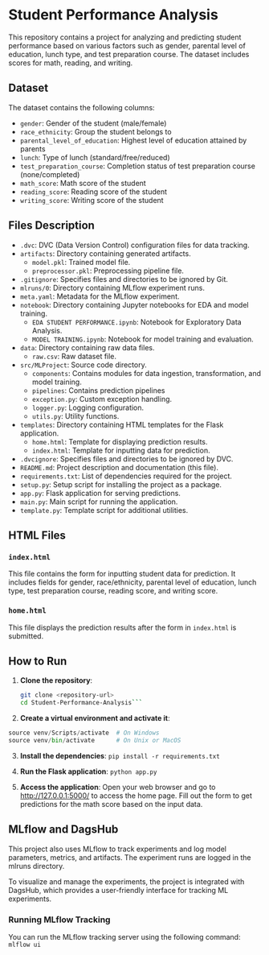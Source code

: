 # Student Performance Analysis

This repository contains a project for analyzing and predicting student performance based on various factors such as gender, parental level of education, lunch type, and test preparation course. The dataset includes scores for math, reading, and writing.

## Dataset

The dataset contains the following columns:
- `gender`: Gender of the student (male/female)
- `race_ethnicity`: Group the student belongs to
- `parental_level_of_education`: Highest level of education attained by parents
- `lunch`: Type of lunch (standard/free/reduced)
- `test_preparation_course`: Completion status of test preparation course (none/completed)
- `math_score`: Math score of the student
- `reading_score`: Reading score of the student
- `writing_score`: Writing score of the student

## Files Description

- `.dvc`: DVC (Data Version Control) configuration files for data tracking.
- `artifacts`: Directory containing generated artifacts.
  - `model.pkl`: Trained model file.
  - `preprocessor.pkl`: Preprocessing pipeline file.
- `.gitignore`: Specifies files and directories to be ignored by Git.
- `mlruns/0`: Directory containing MLflow experiment runs.
- `meta.yaml`: Metadata for the MLflow experiment.
- `notebook`: Directory containing Jupyter notebooks for EDA and model training.
  - `EDA STUDENT PERFORMANCE.ipynb`: Notebook for Exploratory Data Analysis.
  - `MODEL TRAINING.ipynb`: Notebook for model training and evaluation.
- `data`: Directory containing raw data files.
  - `raw.csv`: Raw dataset file.
- `src/MLProject`: Source code directory.
  - `components`: Contains modules for data ingestion, transformation, and model training.
  - `pipelines`: Contains prediction pipelines
  - `exception.py`: Custom exception handling.
  - `logger.py`: Logging configuration.
  - `utils.py`: Utility functions.
- `templates`: Directory containing HTML templates for the Flask application.
  - `home.html`: Template for displaying prediction results.
  - `index.html`: Template for inputting data for prediction.
- `.dvcignore`: Specifies files and directories to be ignored by DVC.
- `README.md`: Project description and documentation (this file).
- `requirements.txt`: List of dependencies required for the project.
- `setup.py`: Setup script for installing the project as a package.
- `app.py`: Flask application for serving predictions.
- `main.py`: Main script for running the application.
- `template.py`: Template script for additional utilities.

## HTML Files

### `index.html`
This file contains the form for inputting student data for prediction. It includes fields for gender, race/ethnicity, parental level of education, lunch type, test preparation course, reading score, and writing score.

### `home.html`
This file displays the prediction results after the form in `index.html` is submitted.

## How to Run

1. **Clone the repository**:
   ```bash
   git clone <repository-url>
   cd Student-Performance-Analysis```

2. **Create a virtual environment and activate it**:
  ```python -m venv venv
  source venv/Scripts/activate  # On Windows
  source venv/bin/activate      # On Unix or MacOS 
  ```

3. **Install the dependencies**:
  ```pip install -r requirements.txt```

4. **Run the Flask application**:
  ```python app.py```

5. **Access the application**:
  Open your web browser and go to http://127.0.0.1:5000/ to access the home page. Fill out the form to get predictions for the math score based on the input data.


## MLflow and DagsHub
This project also uses MLflow to track experiments and log model parameters, metrics, and artifacts. The experiment runs are logged in the mlruns directory.

To visualize and manage the experiments, the project is integrated with DagsHub, which provides a user-friendly interface for tracking ML experiments.

### Running MLflow Tracking
You can run the MLflow tracking server using the following command:
```mlflow ui```
